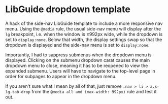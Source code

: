 # LibGuide dropdown template

A hack of the side-nav LibGuide template to include a more responsive nav menu. Using the `@media` rule, the usual side-nav menu will display after the `lg` breakpoint, i.e. when the window is ≥992px wide, while the dropdown is set to `display:none`. Below that width, the display settings swap so that the dropdown is displayed and the side-nav menu is set to `display:none`.

Importantly, I had to suppress submenus when the dropdown menu is displayed. Clicking on the submenu dropdown carat causes the main dropdown menu to close, meaning it has to be reopened to view the expanded submenu. Users will have to navigate to the top-level page in order for subpages to appear in the dropdown menu.

If you aren't sure what I mean by all of that, just remove `.nav > li > a.s-lg-tab-drop` from the `@media all and (max-width: 992px)` rule and test it out.
